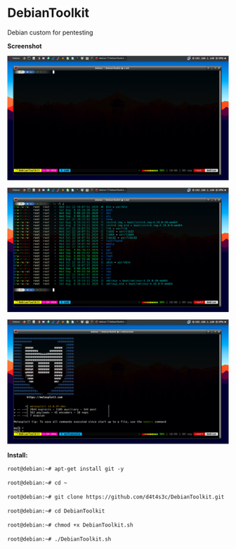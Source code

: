# DebianToolkit

Debian custom for pentesting

**Screenshot**

![](/screenshot/a.png)

![](/screenshot/b.png)

![](/screenshot/c.png)


**Install:**
```
root@debian:~# apt-get install git -y

root@debian:~# cd ~

root@debian:~# git clone https://github.com/d4t4s3c/DebianToolkit.git

root@debian:~# cd DebianToolkit

root@debian:~# chmod +x DebianToolkit.sh

root@debian:~# ./DebianToolkit.sh
```
